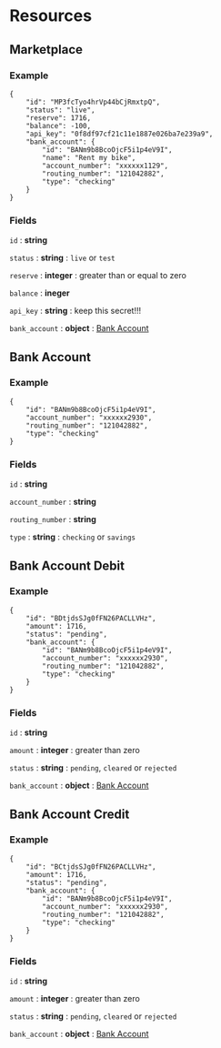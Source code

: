 # Resources

## Marketplace

### Example

    {
        "id": "MP3fcTyo4hrVp44bCjRmxtpQ",
        "status": "live",
        "reserve": 1716,
        "balance": -100,
        "api_key": "0f8df97cf21c11e1887e026ba7e239a9",
        "bank_account": {
            "id": "BANm9b8BcoOjcF5i1p4eV9I",
            "name": "Rent my bike",
            "account_number": "xxxxxx1129",
            "routing_number": "121042882",
            "type": "checking"
        }
    }

### Fields

`id`
: **string**

`status`
: **string**
: `live` or `test`

`reserve`
: **integer**
: greater than or equal to zero

`balance`
: **ineger**

`api_key`
: **string**
: keep this secret!!!

`bank_account`
: **object**
: [Bank Account](./resources.md#bank-account)


## Bank Account

### Example

    {
        "id": "BANm9b8BcoOjcF5i1p4eV9I",
        "account_number": "xxxxxx2930",
        "routing_number": "121042882",
        "type": "checking"
    }

### Fields

`id`
: **string**

`account_number`
: **string**

`routing_number`
: **string**

`type`
: **string**
: `checking` or `savings`


## Bank Account Debit

### Example

    {
        "id": "BDtjdsSJg0fFN26PACLLVHz",
        "amount": 1716,
        "status": "pending",
        "bank_account": {
            "id": "BANm9b8BcoOjcF5i1p4eV9I",
            "account_number": "xxxxxx2930",
            "routing_number": "121042882",
            "type": "checking"
        }
    }

### Fields

`id`
: **string**

`amount`
: **integer**
: greater than zero

`status`
: **string**
: `pending`, `cleared` or `rejected`

`bank_account`
: **object**
: [Bank Account](./resources.md#bank-account)


## Bank Account Credit

### Example

    {
        "id": "BCtjdsSJg0fFN26PACLLVHz",
        "amount": 1716,
        "status": "pending",
        "bank_account": {
            "id": "BANm9b8BcoOjcF5i1p4eV9I",
            "account_number": "xxxxxx2930",
            "routing_number": "121042882",
            "type": "checking"
        }
    }

### Fields

`id`
: **string**

`amount`
: **integer**
: greater than zero

`status`
: **string**
: `pending`, `cleared` or `rejected`

`bank_account`
: **object**
: [Bank Account](./resources.md#bank-account)